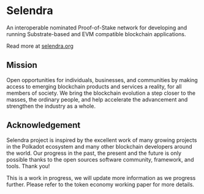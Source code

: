 # Selendra

An interoperable nominated Proof-of-Stake network for developing and running Substrate-based and EVM compatible blockchain applications.

Read more at [selendra.org](https://selendra.org)

## Mission

Open opportunities for individuals, businesses, and communities by making access to emerging blockchain products and services a reality, for all members of society. We bring the blockchain evolution a step closer to the masses, the ordinary people, and help accelerate the advancement and strengthen the industry as a whole.

## Acknowledgement

Selendra project is inspired by the excellent work of many growing projects in the Polkadot ecosystem and many other blockchain developers around the world. Our progress in the past, the present and the future is only possible thanks to the open sources software community, framework, and tools. Thank you!

This is a work in progress, we will update more information as we progress further. Please refer to the token economy working paper for more details.
